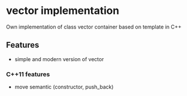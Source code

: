 # vector implementation
Own implementation of class vector container based on template in C++

## Features
* simple and modern version of vector
### C++11 features
* move semantic (constructor, push_back)